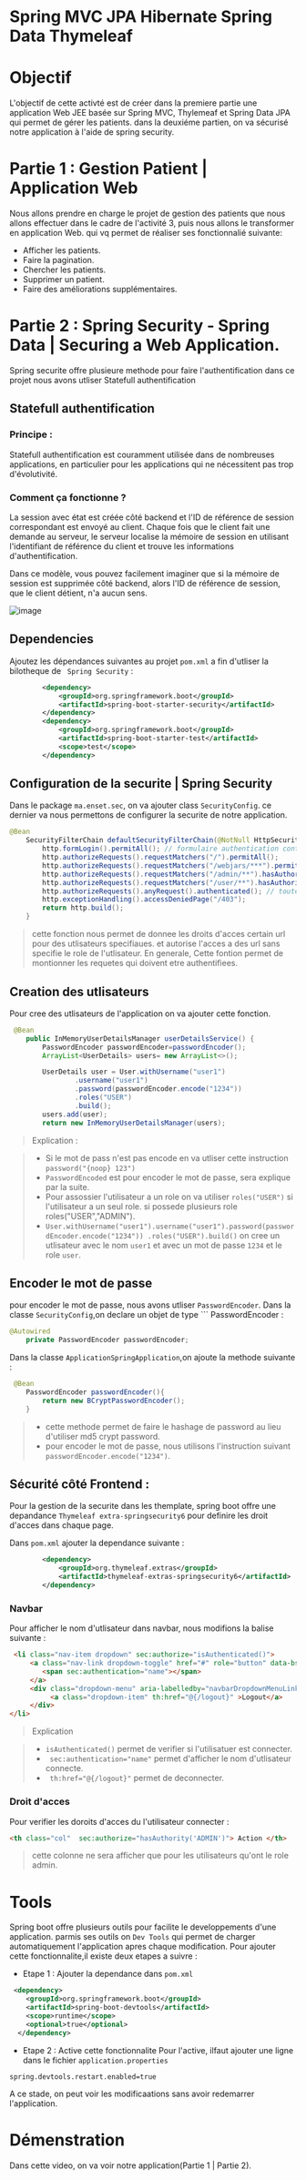 # Spring MVC JPA Hibernate Spring Data Thymeleaf
# Objectif 
L'objectif de cette activté est de créer dans la premiere partie une application Web JEE basée sur Spring MVC, Thylemeaf et Spring Data JPA qui permet de gérer les patients. dans la deuxiéme partien, on va sécurisé notre application à l'aide de spring security.
# Partie 1 : Gestion Patient | Application Web
Nous allons prendre en charge le projet de gestion des patients que nous allons effectuer dans le cadre de l'activité 3, puis nous allons le transformer en application Web. qui vq permet de réaliser ses fonctionnalié suivante: 
- Afficher les patients.
- Faire la pagination.
- Chercher les patients.
- Supprimer un patient.
- Faire des améliorations supplémentaires.
# Partie 2 : Spring Security - Spring Data | Securing a Web Application.
Spring securite offre plusieure methode pour faire l'authentification dans ce projet nous avons utliser Statefull authentification 
## Statefull authentification 
### Principe : 
Statefull authentification est couramment utilisée dans de nombreuses applications, en particulier pour les applications qui ne nécessitent pas trop d'évolutivité.
### Comment ça fonctionne ? 
La session avec état est créée côté backend et l'ID de référence de session correspondant est envoyé au client. Chaque fois que le client fait une demande au serveur, le serveur localise la mémoire de session en utilisant l'identifiant de référence du client et trouve les informations d'authentification.

Dans ce modèle, vous pouvez facilement imaginer que si la mémoire de session est supprimée côté backend, alors l'ID de référence de session, que le client détient, n'a aucun sens.

![image](https://github.com/sokainadaabal/SokainaDaabalJEE/assets/48890714/650027c1-4d15-4bd9-a9fb-921f8fe617c3)

## Dependencies

Ajoutez les dépendances suivantes au projet ``` pom.xml ```  a fin d'utliser la bilotheque de ``` Spring Security``` :

``` xml
        <dependency>
            <groupId>org.springframework.boot</groupId>
            <artifactId>spring-boot-starter-security</artifactId>
        </dependency>
        <dependency>
            <groupId>org.springframework.boot</groupId>
            <artifactId>spring-boot-starter-test</artifactId>
            <scope>test</scope>
        </dependency>
```
## Configuration de la securite | Spring Security
Dans le package ```ma.enset.sec```, on va ajouter class ```SecurityConfig```. ce dernier va nous permettons de configurer la securite de notre application.
```java 
@Bean
    SecurityFilterChain defaultSecurityFilterChain(@NotNull HttpSecurity http) throws Exception {
        http.formLogin().permitAll(); // formulaire authentication contient csrf caché // personnaliser la page
        http.authorizeRequests().requestMatchers("/").permitAll();
        http.authorizeRequests().requestMatchers("/webjars/***").permitAll();
        http.authorizeRequests().requestMatchers("/admin/**").hasAuthority("ADMIN");
        http.authorizeRequests().requestMatchers("/user/**").hasAuthority("USER");
        http.authorizeRequests().anyRequest().authenticated(); // toute request envoyer doit que l'utilisateur authentifier
        http.exceptionHandling().accessDeniedPage("/403");
        return http.build();
    }
``` 
> cette fonction nous permet de donnee les droits d'acces certain url pour des utlisateurs specifiaues. et autorise l'acces a des url sans specifie le role de l'utlisateur. En generale, Cette fontion permet de montionner les requetes qui doivent etre authentifiees.
## Creation des utlisateurs 

Pour cree des utlisateurs de l'application on va ajouter cette fonction.
``` java
 @Bean
    public InMemoryUserDetailsManager userDetailsService() {
        PasswordEncoder passwordEncoder=passwordEncoder();
        ArrayList<UserDetails> users= new ArrayList<>();

        UserDetails user = User.withUsername("user1")
                .username("user1")
                .password(passwordEncoder.encode("1234")) 
                .roles("USER")
                .build();
        users.add(user);
        return new InMemoryUserDetailsManager(users);
```
> Explication :

> - Si le mot de pass n'est pas encode en va utliser cette instruction ```password("{noop} 123")```
> - ```PasswordEncoded``` est pour encoder le mot de passe, sera explique par la suite.
> - Pour assossier l'utilisateur a un role on va utiliser ```roles("USER")``` si l'utilisateur a un seul role. si possede plusieurs role roles("USER","ADMIN").
> - ``` User.withUsername("user1").username("user1").password(passwordEncoder.encode("1234")) .roles("USER").build() ``` on cree un utlisateur avec le nom ```user1``` et avec un mot de passe ```1234``` et le role ```user```.
## Encoder le mot de passe 
pour encoder le mot de passe, nous avons utliser ```PasswordEncoder```.
Dans la classe ```SecurityConfig```,on declare un objet de type ``` PasswordEncoder : 

``` java 
@Autowired 
    private PasswordEncoder passwordEncoder;
```
Dans la classe ```ApplicationSpringApplication```,on ajoute la methode suivante : 
``` java 
 @Bean
    PasswordEncoder passwordEncoder(){
        return new BCryptPasswordEncoder();
    } 

```
> - cette methode permet de faire le hashage de password au lieu d'utiliser md5 crypt password.
> - pour encoder le mot de passe, nous utilisons l'instruction suivant ```passwordEncoder.encode("1234")```.
## Sécurité côté Frontend :
Pour la gestion de la securite dans les themplate, spring boot offre une depandance ``` Thymeleaf extra-springsecurity6 ``` pour definire les droit d'acces dans chaque page.

Dans ```pom.xml``` ajouter la dependance suivante :

``` xml
        <dependency>
            <groupId>org.thymeleaf.extras</groupId>
            <artifactId>thymeleaf-extras-springsecurity6</artifactId>
        </dependency>
```
### Navbar 
Pour afficher le nom d'utlisateur dans navbar, nous modifions la balise suivante :

``` html
 <li class="nav-item dropdown" sec:authorize="isAuthenticated()">
     <a class="nav-link dropdown-toggle" href="#" role="button" data-bs-toggle="dropdown" aria-expanded="false">
        <span sec:authentication="name"></span>
     </a>
     <div class="dropdown-menu" aria-labelledby="navbarDropdownMenuLink">
          <a class="dropdown-item" th:href="@{/logout}" >Logout</a>
     </div>
</li>
```
> Explication
 
> - ```isAuthenticated()``` permet de verifier si l'utilisatuer est connecter.
> - ``` sec:authentication="name"``` permet d'afficher le nom d'utlisateur connecte.
> - ``` th:href="@{/logout}"``` permet de deconnecter.
### Droit d'acces
Pour verifier les doroits d'acces du l'utilisateur connecter : 
``` html 
<th class="col"  sec:authorize="hasAuthority('ADMIN')"> Action </th>
```
> cette colonne ne sera afficher que pour les utilisateurs qu'ont le role admin.
# Tools
Spring boot offre plusieurs outils pour facilite le developpements d'une application. parmis ses outils on ``` Dev Tools ``` qui permet de charger automatiquement l'application apres chaque modification. 
Pour ajouter cette fonctionnalite,il existe deux etapes a suivre :
- Etape 1 : Ajouter la dependance dans ```pom.xml``` 
``` XML 
 <dependency>
    <groupId>org.springframework.boot</groupId>
    <artifactId>spring-boot-devtools</artifactId>
    <scope>runtime</scope>
    <optional>true</optional>
  </dependency>
```
- Etape 2 : Active cette fonctionnalite
Pour l'active, ilfaut ajouter une ligne dans le fichier ```application.properties```
```properties
spring.devtools.restart.enabled=true
```
A ce stade, on peut voir les modificaations sans avoir redemarrer l'application.
# Démenstration 

Dans cette video, on va voir notre application(Partie 1 | Partie 2).

